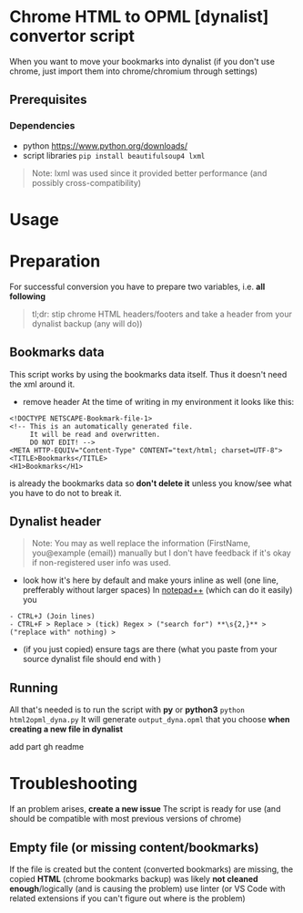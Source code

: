 # Chrome HTML to OPML \[dynalist\] convertor script
When you want to move your bookmarks into dynalist (if you don't use chrome, just import them into chrome/chromium through settings)

## Prerequisites
### Dependencies
- python
https://www.python.org/downloads/
- script libraries
```pip install beautifulsoup4 lxml```

>Note: lxml was used since it provided better performance (and possibly cross-compatibility)

# Usage
# Preparation
For successful conversion you have to prepare two variables, i.e. **all following** 
> tl;dr: stip chrome HTML headers/footers and take a header from your dynalist backup (any will do))

## Bookmarks data
This script works by using the bookmarks data itself. Thus it doesn't need the xml around it.
- remove header
At the time of writing in my environment it looks like this:
```
<!DOCTYPE NETSCAPE-Bookmark-file-1>
<!-- This is an automatically generated file.
     It will be read and overwritten.
     DO NOT EDIT! -->
<META HTTP-EQUIV="Content-Type" CONTENT="text/html; charset=UTF-8">
<TITLE>Bookmarks</TITLE>
<H1>Bookmarks</H1>
```
**<DL><p>** is already the bookmarks data so **don't delete it** unless you know/see what you have to do not to break it.

## Dynalist header
>Note: You may as well replace the information (FirstName, you@example (email)) manually but I don't have feedback if it's okay if non-registered user info was used.

-  look how it's here by default and make yours inline as well (one line, prefferably without larger spaces)
In [notepad++](https://notepad-plus-plus.org/downloads/) (which can do it easily) you
```
- CTRL+J (Join lines)
- CTRL+F > Replace > (tick) Regex > ("search for") **\s{2,}** > ("replace with" nothing) >
```
- (if you just copied) ensure tags are there (what you paste from your source dynalist file should end with **<body>**)

## Running
All that's needed is to run the script with **py** or **python3**
```python html2opml_dyna.py```
It will generate `output_dyna.opml` that you choose **when creating a new file in dynalist**

add part gh readme

# Troubleshooting
If an problem arises, **create a new issue**
The script is ready for use (and should be compatible with most previous versions of chrome)

## Empty file (or missing content/bookmarks)
If the file is created but the content (converted bookmarks) are missing, the copied **HTML** (chrome bookmarks backup) was likely **not cleaned enough**/logically (and is causing the problem) use linter (or VS Code with related extensions if you can't figure out where is the problem)
